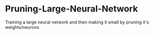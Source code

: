 # Pruning-Large-Neural-Network
Training a large neural network and then making it small by pruning it's weights/neurons
